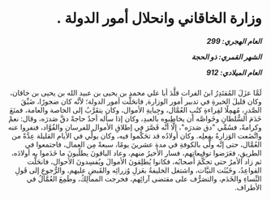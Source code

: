 <h1 dir="rtl">وزارة الخاقاني وانحلال أمور الدولة .</h1>

<h5 dir="rtl">العام الهجري:  299

الشهر القمري: ذو الحجة

العام الميلادي: 912</h5>

<p dir="rtl">لَمَّا عزَلَ المُقتَدِرُ ابنَ الفرات قلَّدَ أبا علي محمد بن يحيى بن عبيد الله بن يحيى بن خاقان، وكان قليلَ الخبرةِ في تدبير أمور الوزارة, فانحَلَّت أمور الدولة؛ لأنَّه كان ضجورًا، ضَيِّقَ الصَّدرِ، مُهمِلًا لقِراءةِ كتُبِ العُمَّال، وجِبايةِ الأموال، وكان يتقَرَّبُ إلى الخاصة والعامة، فمنَعَ خَدَمَ السُّلطانِ وخَواصَّه أن يخاطِبوه بالعبدِ، وكان إذا سأله أحدٌ حاجةً دقَّ صَدرَه، وقال: نعمْ وكرامةً، فسُمِّي "دق صَدرَه"، إلَّا أنَّه قَصَّرَ في إطلاقِ الأموال للفرسان والقُوَّاد، فنفروا عنه واتَّضَعت الوَزارةُ بفِعلِه. وكان أولادُه قد تحَكَّموا فيه، وكان يولِّي في الأيام القليلة عِدَّةً من العُمَّال، حتى إنَّه ولَّى بالكوفةِ في مدةِ عشرينَ يومًا، سبعةً مِن العمال، فاجتمعوا في الطريقِ، فعَرَضوا توقيعاتِهم، فسار الأخيرُ منهم، وعاد الباقونَ يطلُبونَ ما خَدَموا به أولادَه، ثم زاد الأمرُ حتى تحكَّمَ أصحابُه، فكانوا يُطلِقونَ الأموالَ ويُفسِدونَ الأحوال، فانحَلَّت القواعِدُ، وخَبُثَت النيَّات، واشتغل الخليفةُ بعَزلِ وُزرائِه والقَبضِ عليهم، والرُّجوعِ إلى قَولِ النِّساءِ والخَدَم، والتصَرُّف على مقتضى آرائِهم، فخرجت الممالِكُ، وطَمِعَ العُمَّالُ في الأطراف.</p></br>
